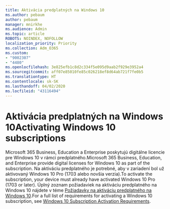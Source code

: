 ```yaml
---
title: Aktivácia predplatných na Windows 10
ms.author: pebaum
author: pebaum
manager: mnirkhe
ms.audience: Admin
ms.topic: article
ROBOTS: NOINDEX, NOFOLLOW
localization_priority: Priority
ms.collection: Adm_O365
ms.custom:
- "9002307"
- "4480"
ms.openlocfilehash: 3e825efb1c8d2c334f5e095d9aab2f929e3952a4
ms.sourcegitcommit: aff07e85010fe85c026218ef8d64ab721f7fe0b5
ms.translationtype: HT
ms.contentlocale: sk-SK
ms.lasthandoff: 04/02/2020
ms.locfileid: "43116494"
---
```

# <a name="activating-windows-10-subscriptions"></a><span data-ttu-id="22221-102">Aktivácia predplatných na Windows 10</span><span class="sxs-lookup"><span data-stu-id="22221-102">Activating Windows 10 subscriptions</span></span>

<span data-ttu-id="22221-103">Microsoft 365 Business, Education a Enterprise poskytujú digitálne licencie pre Windows 10 v rámci predplatného.</span><span class="sxs-lookup"><span data-stu-id="22221-103">Microsoft 365 Business, Education, and Enterprise provide digital licenses for Windows 10 as part of the subscription.</span></span> <span data-ttu-id="22221-104">Na aktiváciu predplatného je potrebné, aby v zariadení bol už aktivovaný Windows 10 Pro (1703 alebo novšia verzia).</span><span class="sxs-lookup"><span data-stu-id="22221-104">To activate the subscription, your device must already have activated Windows 10 Pro (1703 or later).</span></span> <span data-ttu-id="22221-105">Úplný zoznam požiadaviek na aktiváciu predplatného na Windows 10 nájdete v téme [Požiadavky na aktiváciu predplatného na Windows 10](https://docs.microsoft.com/windows/deployment/windows-10-subscription-activation#requirements).</span><span class="sxs-lookup"><span data-stu-id="22221-105">For a full list of requirements for activating a Windows 10 subscription, see [Windows 10 Subscription Activation Requirements](https://docs.microsoft.com/windows/deployment/windows-10-subscription-activation#requirements).</span></span>
